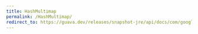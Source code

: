 ```yaml
---
title: HashMultimap
permalink: /HashMultimap/
redirect_to: https://guava.dev/releases/snapshot-jre/api/docs/com/google/common/collect/HashMultimap.html
---
```

